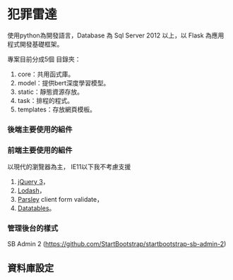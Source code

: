 # 犯罪雷達

使用python為開發語言，Database 為 Sql Server 2012 以上，以 Flask 為應用程式開發基礎框架。

專案目前分成5個 目錄夾：

1. core：共用函式庫。
2. model：提供bert深度學習模型。
3. static：靜態資源存放。
4. task：排程的程式。
5. templates：存放網頁模板。

### 後端主要使用的組件

### 前端主要使用的組件

以現代的瀏覽器為主， IE11以下我不考慮支援

1. [jQuery 3](https://jquery.com/)，
2. [Lodash](https://lodash.com/)，
3. [Parsley](https://parsleyjs.org/) client form validate，
5. [Datatables](https://datatables.net/)。

### 管理後台的樣式

SB Admin 2 (https://github.com/StartBootstrap/startbootstrap-sb-admin-2)

## 資料庫設定


